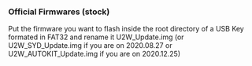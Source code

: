 ### Official Firmwares (stock)

Put the firmware you want to flash inside the root directory of a USB Key formated in FAT32 and rename it U2W_Update.img (or U2W_SYD_Update.img if you are on 2020.08.27 or U2W_AUTOKIT_Update.img if you are on 2020.12.25)